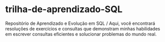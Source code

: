 # trilha-de-aprendizado-SQL
Repositório de Aprendizado e Evolução em SQL /  Aqui, você encontrará resoluções de exercícios e consultas que demonstram minhas habilidades em escrever consultas eficientes e solucionar problemas do mundo real.
